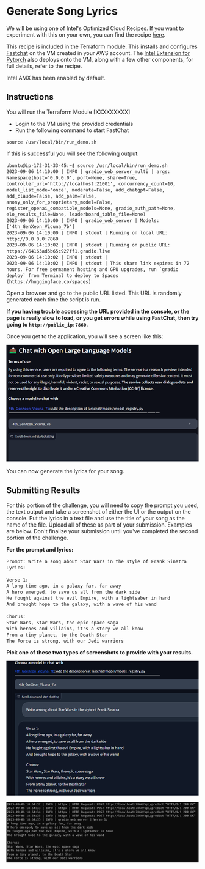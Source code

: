 # Generate Song Lyrics

We will be using one of Intel's Optimized Cloud Recipes. If you want to experiment with this on your own, you can find the recipe [here](https://github.com/intel/optimized-cloud-recipes/tree/main/recipes/ai-fastchat-amx-ubuntu).

This recipe is included in the Terraform module.  This installs and configures [Fastchat](https://github.com/lm-sys/FastChat) on the VM created in your AWS account. The [Intel Extension for Pytorch](https://github.com/intel/intel-extension-for-pytorch) also deploys onto the VM, along with a few other components, for full details, refer to the recipe.

Intel AMX has been enabled by default.

## Instructions

You will run the Terraform Module [XXXXXXXXX] 

- Login to the VM using the provided credentials
- Run the following command to start FastChat

```Shell
source /usr/local/bin/run_demo.sh
```

If this is successful you will see the following output:

```shell
ubuntu@ip-172-31-33-45:~$ source /usr/local/bin/run_demo.sh
2023-09-06 14:10:00 | INFO | gradio_web_server_multi | args: Namespace(host='0.0.0.0', port=None, share=True, controller_url='http://localhost:21001', concurrency_count=10, model_list_mode='once', moderate=False, add_chatgpt=False, add_claude=False, add_palm=False, anony_only_for_proprietary_model=False, register_openai_compatible_models=None, gradio_auth_path=None, elo_results_file=None, leaderboard_table_file=None)
2023-09-06 14:10:00 | INFO | gradio_web_server | Models: ['4th_GenXeon_Vicuna_7b']
2023-09-06 14:10:00 | INFO | stdout | Running on local URL:  http://0.0.0.0:7860
2023-09-06 14:10:02 | INFO | stdout | Running on public URL: https://64163ad5b65c927ff1.gradio.live
2023-09-06 14:10:02 | INFO | stdout |
2023-09-06 14:10:02 | INFO | stdout | This share link expires in 72 hours. For free permanent hosting and GPU upgrades, run `gradio deploy` from Terminal to deploy to Spaces (https://huggingface.co/spaces)
```

Open a browser and go to the public URL listed. This URL is randomly generated each time the script is run. 

**If you having trouble accessing the URL provided in the console, or the page is really slow to load, or you get errors while using FastChat, then try going to `http://public_ip:7860`.**

Once you get to the application, you will see a screen like this:

![Single Model Screen](images/fastchat-single.png)

You can now generate the lyrics for your song.

## Submitting Results

For this portion of the challenge, you will need to copy the prompt you used, the text output and take a screenshot of either the UI or the output on the console. Put the lyrics in a text file and use the title of your song as the name of the file. Upload all of these as part of your submission. Examples are below. Don't finalize your submission until you've completed the second portion of the challenge.

**For the prompt and lyrics:**

```text
Prompt: Write a song about Star Wars in the style of Frank Sinatra
Lyrics: 

Verse 1:
A long time ago, in a galaxy far, far away
A hero emerged, to save us all from the dark side
He fought against the evil Empire, with a lightsaber in hand
And brought hope to the galaxy, with a wave of his wand

Chorus:
Star Wars, Star Wars, the epic space saga
With heroes and villains, it's a story we all know
From a tiny planet, to the Death Star
The Force is strong, with our Jedi warriors
```

**Pick one of these two types of screenshots to provide with your results.**

![Lyrics UI Example](images/lyrics-ui-example.png)

![Lyrics Console Example](images/lyrics-console-example.png)


